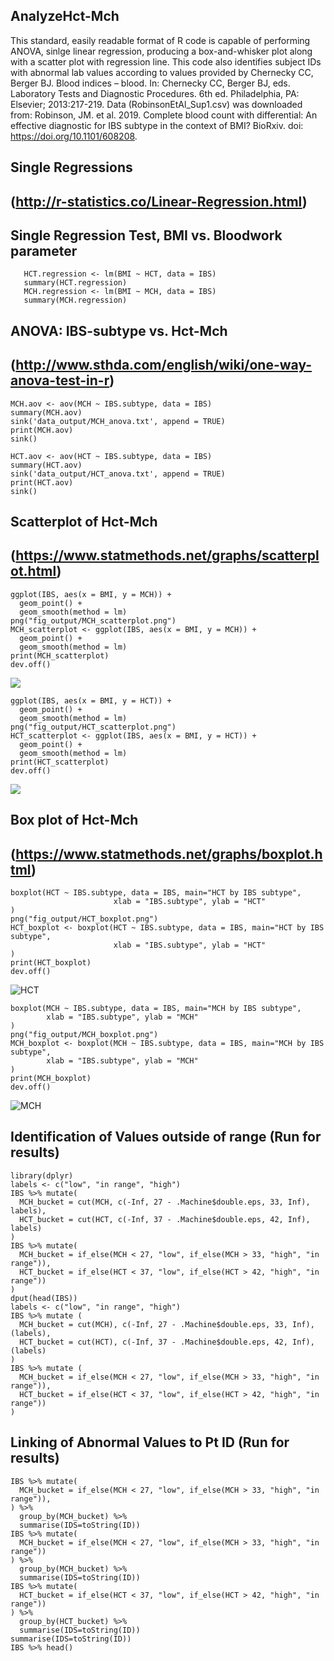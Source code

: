 ## AnalyzeHct-Mch
This standard, easily readable format of R code is capable of performing ANOVA, sinlge linear regression, producing a box-and-whisker plot along with a scatter plot with regression line. This code also identifies subject IDs with abnormal lab values according to values provided by Chernecky CC, Berger BJ. Blood indices – blood. In: Chernecky CC, Berger BJ, eds. Laboratory Tests and Diagnostic Procedures. 6th ed. Philadelphia, PA: Elsevier; 2013:217-219.
Data (RobinsonEtAl_Sup1.csv) was downloaded from: Robinson, JM. et al. 2019. Complete blood count with differential: An effective diagnostic for IBS subtype in the context of BMI? BioRxiv. doi: https://doi.org/10.1101/608208.

##  Single Regressions 
## (http://r-statistics.co/Linear-Regression.html)

## Single Regression Test, BMI vs. Bloodwork parameter

       HCT.regression <- lm(BMI ~ HCT, data = IBS)
       summary(HCT.regression)
       MCH.regression <- lm(BMI ~ MCH, data = IBS)
       summary(MCH.regression)

## ANOVA: IBS-subtype vs. Hct-Mch
## (http://www.sthda.com/english/wiki/one-way-anova-test-in-r)

    MCH.aov <- aov(MCH ~ IBS.subtype, data = IBS)
    summary(MCH.aov)
    sink('data_output/MCH_anova.txt', append = TRUE)
    print(MCH.aov)
    sink()

    HCT.aov <- aov(HCT ~ IBS.subtype, data = IBS)
    summary(HCT.aov)
    sink('data_output/HCT_anova.txt', append = TRUE)
    print(HCT.aov)
    sink()

## Scatterplot of Hct-Mch
## (https://www.statmethods.net/graphs/scatterplot.html)

    ggplot(IBS, aes(x = BMI, y = MCH)) +
      geom_point() +    
      geom_smooth(method = lm) 
    png("fig_output/MCH_scatterplot.png")
    MCH_scatterplot <- ggplot(IBS, aes(x = BMI, y = MCH)) +
      geom_point() +    
      geom_smooth(method = lm)
    print(MCH_scatterplot)
    dev.off()
![](Images/MCH_scatterplot.png?sanitize=true)

    ggplot(IBS, aes(x = BMI, y = HCT)) +
      geom_point() +    
      geom_smooth(method = lm) 
    png("fig_output/HCT_scatterplot.png")
    HCT_scatterplot <- ggplot(IBS, aes(x = BMI, y = HCT)) +
      geom_point() +    
      geom_smooth(method = lm)
    print(HCT_scatterplot)
    dev.off()
![](Images/HCT_scatterplot.png?sanitize=true)


## Box plot of Hct-Mch
## (https://www.statmethods.net/graphs/boxplot.html)

    boxplot(HCT ~ IBS.subtype, data = IBS, main="HCT by IBS subtype", 
                           xlab = "IBS.subtype", ylab = "HCT"
    )
    png("fig_output/HCT_boxplot.png")
    HCT_boxplot <- boxplot(HCT ~ IBS.subtype, data = IBS, main="HCT by IBS subtype", 
                           xlab = "IBS.subtype", ylab = "HCT"
    )
    print(HCT_boxplot)
    dev.off()
![HCT](Images/HCT_boxplot.png?sanitize=true)

    boxplot(MCH ~ IBS.subtype, data = IBS, main="MCH by IBS subtype", 
            xlab = "IBS.subtype", ylab = "MCH"
    )
    png("fig_output/MCH_boxplot.png")
    MCH_boxplot <- boxplot(MCH ~ IBS.subtype, data = IBS, main="MCH by IBS subtype", 
            xlab = "IBS.subtype", ylab = "MCH"
    )
    print(MCH_boxplot)
    dev.off()
![MCH](Images/Rplot.png?sanitize=true)

## Identification of Values outside of range (Run for results)

    library(dplyr)
    labels <- c("low", "in range", "high")
    IBS %>% mutate(
      MCH_bucket = cut(MCH, c(-Inf, 27 - .Machine$double.eps, 33, Inf), labels),
      HCT_bucket = cut(HCT, c(-Inf, 37 - .Machine$double.eps, 42, Inf), labels)
    )
    IBS %>% mutate(
      MCH_bucket = if_else(MCH < 27, "low", if_else(MCH > 33, "high", "in range")),
      HCT_bucket = if_else(HCT < 37, "low", if_else(HCT > 42, "high", "in range"))
    )
    dput(head(IBS)) 
    labels <- c("low", "in range", "high")
    IBS %>% mutate (
      MCH_bucket = cut(MCH), c(-Inf, 27 - .Machine$double.eps, 33, Inf), (labels),
      HCT_bucket = cut(HCT), c(-Inf, 37 - .Machine$double.eps, 42, Inf), (labels)
    )
    IBS %>% mutate (
      MCH_bucket = if_else(MCH < 27, "low", if_else(MCH > 33, "high", "in range")),
      HCT_bucket = if_else(HCT < 37, "low", if_else(HCT > 42, "high", "in range"))
    )

## Linking of Abnormal Values to Pt ID (Run for results)

    IBS %>% mutate(
      MCH_bucket = if_else(MCH < 27, "low", if_else(MCH > 33, "high", "in range")),
    ) %>%
      group_by(MCH_bucket) %>% 
      summarise(IDS=toString(ID))
    IBS %>% mutate(
      MCH_bucket = if_else(MCH < 27, "low", if_else(MCH > 33, "high", "in range"))
    ) %>%
      group_by(MCH_bucket) %>% 
      summarise(IDS=toString(ID))
    IBS %>% mutate(
      HCT_bucket = if_else(HCT < 37, "low", if_else(HCT > 42, "high", "in range"))
    ) %>%
      group_by(HCT_bucket) %>% 
      summarise(IDS=toString(ID))
    summarise(IDS=toString(ID))
    IBS %>% head()


